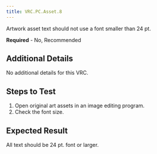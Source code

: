 ```yaml
---
title: VRC.PC.Asset.8
---
```


Artwork asset text should not use a font smaller than 24 pt.

**Required** - No, Recommended

## Additional Details

No additional details for this VRC.

## Steps to Test

1. Open original art assets in an image editing program.
2. Check the font size.


## Expected Result

All text should be 24 pt. font or larger.
